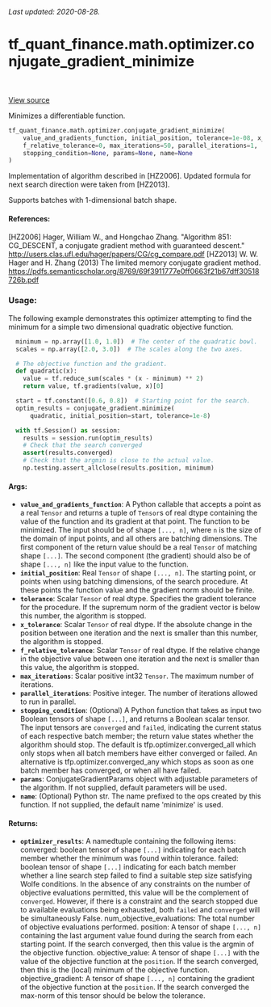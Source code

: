 <!--
This file is generated by a tool. Do not edit directly.
For open-source contributions the docs will be updated automatically.
-->

*Last updated: 2020-08-28.*

<div itemscope itemtype="http://developers.google.com/ReferenceObject">
<meta itemprop="name" content="tf_quant_finance.math.optimizer.conjugate_gradient_minimize" />
<meta itemprop="path" content="Stable" />
</div>

# tf_quant_finance.math.optimizer.conjugate_gradient_minimize

<!-- Insert buttons and diff -->

<table class="tfo-notebook-buttons tfo-api" align="left">
</table>

<a target="_blank" href="https://github.com/google/tf-quant-finance/blob/master/tf_quant_finance/math/optimizer/conjugate_gradient.py">View source</a>



Minimizes a differentiable function.

```python
tf_quant_finance.math.optimizer.conjugate_gradient_minimize(
    value_and_gradients_function, initial_position, tolerance=1e-08, x_tolerance=0,
    f_relative_tolerance=0, max_iterations=50, parallel_iterations=1,
    stopping_condition=None, params=None, name=None
)
```



<!-- Placeholder for "Used in" -->

Implementation of algorithm described in [HZ2006]. Updated formula for next
search direction were taken from [HZ2013].

Supports batches with 1-dimensional batch shape.

#### References:
[HZ2006] Hager, William W., and Hongchao Zhang. "Algorithm 851: CG_DESCENT,
  a conjugate gradient method with guaranteed descent."
  http://users.clas.ufl.edu/hager/papers/CG/cg_compare.pdf
[HZ2013] W. W. Hager and H. Zhang (2013) The limited memory conjugate gradient
  method.
  https://pdfs.semanticscholar.org/8769/69f3911777e0ff0663f21b67dff30518726b.pdf

### Usage:
The following example demonstrates this optimizer attempting to find the
minimum for a simple two dimensional quadratic objective function.

```python
  minimum = np.array([1.0, 1.0])  # The center of the quadratic bowl.
  scales = np.array([2.0, 3.0])  # The scales along the two axes.

  # The objective function and the gradient.
  def quadratic(x):
    value = tf.reduce_sum(scales * (x - minimum) ** 2)
    return value, tf.gradients(value, x)[0]

  start = tf.constant([0.6, 0.8])  # Starting point for the search.
  optim_results = conjugate_gradient.minimize(
      quadratic, initial_position=start, tolerance=1e-8)

  with tf.Session() as session:
    results = session.run(optim_results)
    # Check that the search converged
    assert(results.converged)
    # Check that the argmin is close to the actual value.
    np.testing.assert_allclose(results.position, minimum)
```

#### Args:


* <b>`value_and_gradients_function`</b>:  A Python callable that accepts a point as a
  real `Tensor` and returns a tuple of `Tensor`s of real dtype containing
  the value of the function and its gradient at that point. The function to
  be minimized. The input should be of shape `[..., n]`, where `n` is the
  size of the domain of input points, and all others are batching
  dimensions. The first component of the return value should be a real
  `Tensor` of matching shape `[...]`. The second component (the gradient)
  should also be of shape `[..., n]` like the input value to the function.
* <b>`initial_position`</b>: Real `Tensor` of shape `[..., n]`. The starting point, or
  points when using batching dimensions, of the search procedure. At these
  points the function value and the gradient norm should be finite.
* <b>`tolerance`</b>: Scalar `Tensor` of real dtype. Specifies the gradient tolerance
  for the procedure. If the supremum norm of the gradient vector is below
  this number, the algorithm is stopped.
* <b>`x_tolerance`</b>: Scalar `Tensor` of real dtype. If the absolute change in the
  position between one iteration and the next is smaller than this number,
  the algorithm is stopped.
* <b>`f_relative_tolerance`</b>: Scalar `Tensor` of real dtype. If the relative change
  in the objective value between one iteration and the next is smaller than
  this value, the algorithm is stopped.
* <b>`max_iterations`</b>: Scalar positive int32 `Tensor`. The maximum number of
  iterations.
* <b>`parallel_iterations`</b>: Positive integer. The number of iterations allowed to
  run in parallel.
* <b>`stopping_condition`</b>: (Optional) A Python function that takes as input two
  Boolean tensors of shape `[...]`, and returns a Boolean scalar tensor. The
  input tensors are `converged` and `failed`, indicating the current status
  of each respective batch member; the return value states whether the
  algorithm should stop. The default is tfp.optimizer.converged_all which
  only stops when all batch members have either converged or failed. An
  alternative is tfp.optimizer.converged_any which stops as soon as one
  batch member has converged, or when all have failed.
* <b>`params`</b>: ConjugateGradientParams object with adjustable parameters of the
  algorithm. If not supplied, default parameters will be used.
* <b>`name`</b>: (Optional) Python str. The name prefixed to the ops created by this
  function. If not supplied, the default name 'minimize' is used.


#### Returns:


* <b>`optimizer_results`</b>: A namedtuple containing the following items:
  converged: boolean tensor of shape `[...]` indicating for each batch
    member whether the minimum was found within tolerance.
  failed:  boolean tensor of shape `[...]` indicating for each batch
    member whether a line search step failed to find a suitable step size
    satisfying Wolfe conditions. In the absence of any constraints on the
    number of objective evaluations permitted, this value will
    be the complement of `converged`. However, if there is
    a constraint and the search stopped due to available
    evaluations being exhausted, both `failed` and `converged`
    will be simultaneously False.
  num_objective_evaluations: The total number of objective
    evaluations performed.
  position: A tensor of shape `[..., n]` containing the last argument value
    found during the search from each starting point. If the search
    converged, then this value is the argmin of the objective function.
  objective_value: A tensor of shape `[...]` with the value of the
    objective function at the `position`. If the search converged, then
    this is the (local) minimum of the objective function.
  objective_gradient: A tensor of shape `[..., n]` containing the gradient
    of the objective function at the `position`. If the search converged
    the max-norm of this tensor should be below the tolerance.